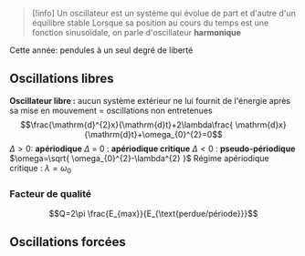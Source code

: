 >[!info] 
>Un oscillateur est un système qui évolue de part et d'autre d'un équilibre stable
>Lorsque sa position au cours du temps est une fonction sinusoïdale, on parle d'oscillateur **harmonique**

Cette année: pendules à un seul degré de liberté

## Oscillations libres
**Oscillateur libre :** aucun système extérieur ne lui fournit de l'énergie après sa mise en mouvement = oscillations non entretenues
$$\frac{\mathrm{d}^{2}x}{\mathrm{d}t}+2\lambda\frac{ \mathrm{d}x}{\mathrm{d}t}+\omega_{0}^{2}=0$$
$\Delta > 0 :$ **apériodique** 
$\Delta$ = 0 : **apériodique critique**
$\Delta < 0$ : **pseudo-périodique**
$\omega=\sqrt{ \omega_{0}^{2}-\lambda^{2} }$
Régime apériodique critique : $\lambda=\omega_{0}$
### Facteur de qualité
$$Q=2\pi \frac{E_{max}}{E_{\text{perdue/période}}}$$

## Oscillations forcées
